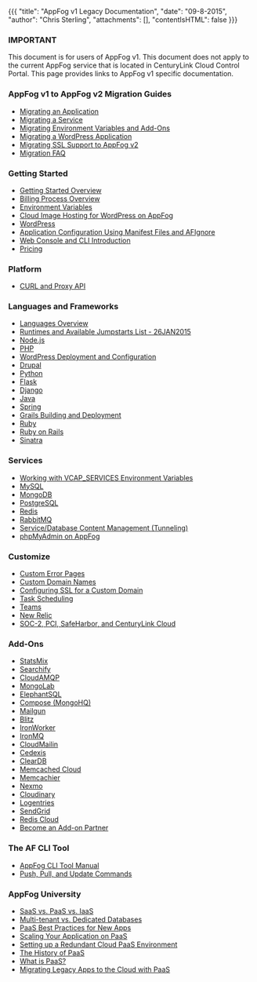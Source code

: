 {{{
  "title": "AppFog v1 Legacy Documentation",
  "date": "09-8-2015",
  "author": "Chris Sterling",
  "attachments": [],
  "contentIsHTML": false
}}}

### IMPORTANT

This document is for users of AppFog v1. This document does not apply to the current AppFog service that is located in CenturyLink Cloud Control Portal. This page provides links to AppFog v1 specific documentation.

### AppFog v1 to AppFog v2 Migration Guides

* [Migrating an Application](../../AFv1/how-to-migrate-an-application.md)
* [Migrating a Service](../../AFv1/export-services-and-third-party-alternatives.md)
* [Migrating Environment Variables and Add-Ons](../../AFv1/migrating-environment-variables.md)
* [Migrating a WordPress Application](../../AFv1/afv1-migrating-wordpress.md)
* [Migrating SSL Support to AppFog v2](../../AFv1/how-to-migrate-ssl-certs.md)
* [Migration FAQ](../../AFv1/migration-faq.md)

### Getting Started

* [Getting Started Overview](../../AFv1/getting-started-overview.md)
* [Billing Process Overview](../../AFv1/billing-process-overview.md)
* [Environment Variables](../../AFv1/environment-variables.md)
* [Cloud Image Hosting for WordPress on AppFog](../../AFv1/cloud-image-hosting-for-wordpress-on-appfog.md)
* [WordPress](../../AFv1/wordpress.md)
* [Application Configuration Using Manifest Files and AFIgnore](../../AFv1/application-configuration-using-manifest-files-and-afignore.md)
* [Web Console and CLI Introduction](../../AFv1/web-console-and-cli-introduction.md)
* [Pricing](../../AFv1/pricing.md)

### Platform

* [CURL and Proxy API](../../AFv1/curl-and-proxy-api.md)

### Languages and Frameworks

* [Languages Overview](../../AFv1/languages-overview.md)
* [Runtimes and Available Jumpstarts List - 26JAN2015](../../AFv1/runtimes-and-available-jumpstarts-list-26jan2015.md)
* [Node.js](../../AFv1/node-js.md)
* [PHP](../../AFv1/php.md)
* [WordPress Deployment and Configuration](../../AFv1/wordpress-deployment-and-configuration.md)
* [Drupal](../../AFv1/drupal.md)
* [Python](../../AFv1/python.md)
* [Flask](../../AFv1/flask.md)
* [Django](../../AFv1/django.md)
* [Java](../../AFv1/java.md)
* [Spring](../../AFv1/spring.md)
* [Grails Building and Deployment](../../AFv1/grails-building-and-deployment.md)
* [Ruby](../../AFv1/ruby.md)
* [Ruby on Rails](../../AFv1/ruby-on-rails.md)
* [Sinatra](../../AFv1/sinatra.md)

### Services

* [Working with VCAP_SERVICES Environment Variables](../../AFv1/working-with-vcap-services-environment-variables.md)
* [MySQL](../../AFv1/mysql.md)
* [MongoDB](../../AFv1/mongodb.md)
* [PostgreSQL](../../AFv1/postgresql.md)
* [Redis](../../AFv1/redis.md)
* [RabbitMQ](../../AFv1/rabbitmq.md)
* [Service/Database Content Management (Tunneling)](../../AFv1/service-database-content-management-tunneling.md)
* [phpMyAdmin on AppFog](../../AFv1/phpmyadmin-on-appfog.md)

### Customize

* [Custom Error Pages](../../AFv1/custom-error-pages.md)
* [Custom Domain Names](../../AFv1/custom-domain-names.md)
* [Configuring SSL for a Custom Domain](../../AFv1/configuring-ssl-for-a-custom-domain.md)
* [Task Scheduling](../../AFv1/task-scheduling.md)
* [Teams](../../AFv1/teams.md)
* [New Relic](../../AFv1/new-relic.md)
* [SOC-2, PCI, SafeHarbor, and CenturyLink Cloud](../../AFv1/soc-2-pci-safeharbor-and-centurylink-cloud.md)

### Add-Ons

* [StatsMix](../../AFv1/statsmix.md)
* [Searchify](../../AFv1/searchify.md)
* [CloudAMQP](../../AFv1/cloudamqp.md)
* [MongoLab](../../AFv1/mongolab.md)
* [ElephantSQL](../../AFv1/elephantsql.md)
* [Compose (MongoHQ)](../../AFv1/compose-mongohq.md)
* [Mailgun](../../AFv1/mailgun.md)
* [Blitz](../../AFv1/blitz.md)
* [IronWorker](../../AFv1/ironworker.md)
* [IronMQ](../../AFv1/ironmq.md)
* [CloudMailin](../../AFv1/cloudmailin.md)
* [Cedexis](../../AFv1/cedexis.md)
* [ClearDB](../../AFv1/cleardb.md)
* [Memcached Cloud](../../AFv1/memcached-cloud.md)
* [Memcachier](../../AFv1/memcachier.md)
* [Nexmo](../../AFv1/nexmo.md)
* [Cloudinary](../../AFv1/cloudinary.md)
* [Logentries](../../AFv1/logentries.md)
* [SendGrid](../../AFv1/sendgrid.md)
* [Redis Cloud](../../AFv1/redis-cloud.md)
* [Become an Add-on Partner](../../AFv1/become-an-add-on-partner.md)

### The AF CLI Tool

* [AppFog CLI Tool Manual](../../AFv1/appfog-cli-tool-manual.md)
* [Push, Pull, and Update Commands](../../AFv1/push-pull-and-update-commands.md)

### AppFog University

* [SaaS vs. PaaS vs. IaaS](../../AFv1/saas-vs-paas-vs-iaas.md)
* [Multi-tenant vs. Dedicated Databases](../../AFv1/multi-tenant-vs-dedicated-databases.md)
* [PaaS Best Practices for New Apps](../../AFv1/paas-best-practices-for-new-apps.md)
* [Scaling Your Application on PaaS](../../AFv1/scaling-your-application-on-paas.md)
* [Setting up a Redundant Cloud PaaS Environment](../../AFv1/setting-up-a-redundant-cloud-paas-environment.md)
* [The History of PaaS](../../AFv1/the-history-of-paas.md)
* [What is PaaS?](../../AFv1/what-is-paas.md)
* [Migrating Legacy Apps to the Cloud with PaaS](../../AFv1/migrating-legacy-apps-to-the-cloud-with-paas.md)
